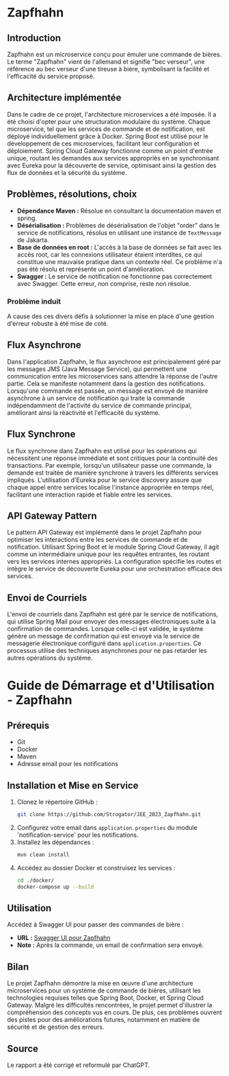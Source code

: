 # Zapfhahn

## Introduction
Zapfhahn est un microservice conçu pour émuler une commande de bières. Le terme "Zapfhahn" vient de l'allemand et signifie "bec verseur", une référence au bec verseur d'une tireuse à bière, symbolisant la facilité et l'efficacité du service proposé.

## Architecture implémentée
Dans le cadre de ce projet, l'architecture microservices a été imposée. Il a été choisi d'opter pour une structuration modulaire du système. Chaque microservice, tel que les services de commande et de notification, est déployé individuellement grâce à Docker. Spring Boot est utilisé pour le développement de ces microservices, facilitant leur configuration et déploiement. Spring Cloud Gateway fonctionne comme un point d'entrée unique, routant les demandes aux services appropriés en se synchronisant avec Eureka pour la découverte de service, optimisant ainsi la gestion des flux de données et la sécurité du système.

## Problèmes, résolutions, choix
- **Dépendance Maven :** Résolue en consultant la documentation maven et spring.
- **Désérialisation :** Problèmes de désérialisation de l'objet "order" dans le service de notifications, résolus en utilisant une instance de `TextMessage` de Jakarta.
- **Base de données en root :** L'accès à la base de données se fait avec les accès root, car les connexions utilisateur étaient interdites, ce qui constitue une mauvaise pratique dans un contexte réel. Ce problème n'a pas été résolu et représente un point d'amélioration.
- **Swagger :** Le service de notification ne fonctionne pas correctement avec Swagger. Cette erreur, non comprise, reste non résolue.

### Problème induit
A cause des ces divers défis à solutionner la mise en place d'une gestion d'erreur robuste à été mise de coté.

## Flux Asynchrone
Dans l'application Zapfhahn, le flux asynchrone est principalement géré par les messages JMS (Java Message Service), qui permettent une communication entre les microservices sans attendre la réponse de l'autre partie. Cela se manifeste notamment dans la gestion des notifications. Lorsqu'une commande est passée, un message est envoyé de manière asynchrone à un service de notification qui traite la commande indépendamment de l'activité du service de commande principal, améliorant ainsi la réactivité et l'efficacité du système.

## Flux Synchrone
Le flux synchrone dans Zapfhahn est utilisé pour les opérations qui nécessitent une réponse immédiate et sont critiques pour la continuité des transactions. Par exemple, lorsqu'un utilisateur passe une commande, la demande est traitée de manière synchrone à travers les différents services impliqués. L'utilisation d'Eureka pour le service discovery assure que chaque appel entre services localise l'instance appropriée en temps réel, facilitant une interaction rapide et fiable entre les services.

## API Gateway Pattern
Le pattern API Gateway est implémenté dans le projet Zapfhahn pour optimiser les interactions entre les services de commande et de notification. Utilisant Spring Boot et le module Spring Cloud Gateway, il agit comme un intermédiaire unique pour les requêtes entrantes, les routant vers les services internes appropriés. La configuration spécifie les routes et intègre le service de découverte Eureka pour une orchestration efficace des services.

## Envoi de Courriels
L'envoi de courriels dans Zapfhahn est géré par le service de notifications, qui utilise Spring Mail pour envoyer des messages électroniques suite à la confirmation de commandes. Lorsque celle-ci est validée, le système génère un message de confirmation qui est envoyé via le service de messagerie électronique configuré dans `application.properties`. Ce processus utilise des techniques asynchrones pour ne pas retarder les autres opérations du système.

# Guide de Démarrage et d'Utilisation - Zapfhahn

## Prérequis
- Git
- Docker
- Maven
- Adresse email pour les notifications

## Installation et Mise en Service
1. Clonez le répertoire GitHub :
   ```bash
   git clone https://github.com/Strogator/JEE_2023_Zapfhahn.git
   ```
2. Configurez votre email dans `application.properties` du module 'notification-service' pour les notifications.
3. Installez les dépendances :
   ```bash
   mvn clean install
   ```
4. Accédez au dossier Docker et construisez les services :
   ```bash
   cd ./docker/
   docker-compose up --build
   ```

## Utilisation
Accédez à Swagger UI pour passer des commandes de bière :
- **URL :** [Swagger UI pour Zapfhahn](http://localhost:8081/swagger-ui/index.html#/order-controller/getAllOrders)
- **Note :** Après la commande, un email de confirmation sera envoyé.

## Bilan

Le projet Zapfhahn démontre la mise en œuvre d'une architecture microservices pour un système de commande de bières, utilisant les technologies requises telles que Spring Boot, Docker, et Spring Cloud Gateway. Malgré les difficultés rencontrées, le projet permet d'illustrer la compréhension des concepts vus en cours. De plus, ces problèmes ouvrent des pistes pour des améliorations futures, notamment en matière de sécurité et de gestion des erreurs.

## Source 
Le rapport a été corrigé et reformulé par ChatGPT.
